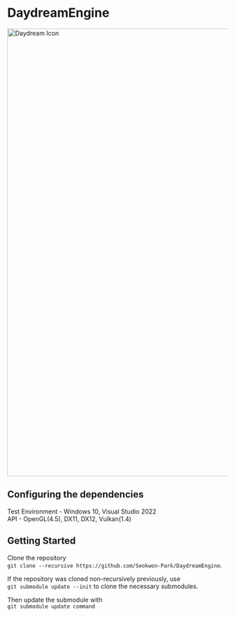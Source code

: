 # DaydreamEngine
<img width="1024" height="1024" alt="Daydream Icon" src="https://github.com/user-attachments/assets/ab7b46c6-c115-482a-bb7c-4e57d9e7350c" />

## Configuring the dependencies
Test Environment - Windows 10, Visual Studio 2022   
API - OpenGL(4.5), DX11, DX12, Vulkan(1.4)

## Getting Started

Clone the repository   
`git clone --recursive https://github.com/Seokwon-Park/DaydreamEngine`.

If the repository was cloned non-recursively previously, use    
`git submodule update --init` to clone the necessary submodules.

Then update the submodule with    
`git submodule update command`



